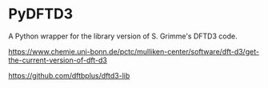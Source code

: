 # PyDFTD3

A Python wrapper for the library version of S. Grimme's DFTD3 code.

https://www.chemie.uni-bonn.de/pctc/mulliken-center/software/dft-d3/get-the-current-version-of-dft-d3

https://github.com/dftbplus/dftd3-lib
